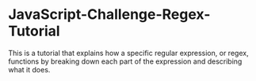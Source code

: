# JavaScript-Challenge-Regex-Tutorial
This is a tutorial that explains how a specific regular expression, or regex, functions by breaking down each part of the expression and describing what it does.
